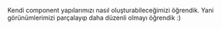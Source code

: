 Kendi component yapılarımızı nasıl oluşturabileceğimizi öğrendik. Yani görünümlerimizi parçalayıp daha düzenli olmayı öğrendik :)

